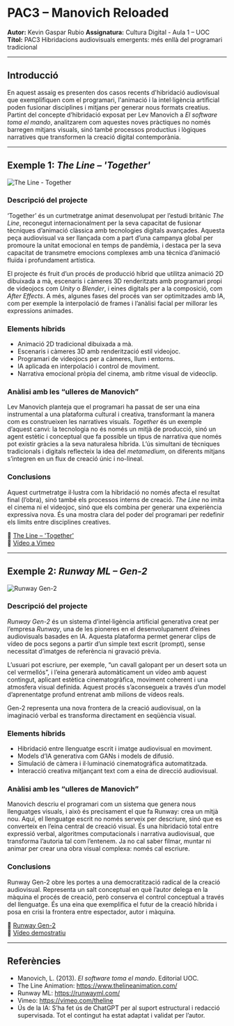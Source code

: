 # PAC3 – Manovich Reloaded

**Autor:** Kevin Gaspar Rubio 
**Assignatura:** Cultura Digital - Aula 1 – UOC  
**Títol:** PAC3 Hibridacions audiovisuals emergents: més enllà del programari tradicional

---

## Introducció

En aquest assaig es presenten dos casos recents d'hibridació audiovisual que exemplifiquen com el programari, l'animació i la intel·ligència artificial poden fusionar disciplines i mitjans per generar nous formats creatius. Partint del concepte d’hibridació exposat per Lev Manovich a *El software toma el mando*, analitzarem com aquestes noves pràctiques no només barregen mitjans visuals, sinó també processos productius i lògiques narratives que transformen la creació digital contemporània.

---

## Exemple 1: *The Line – 'Together'*

![The Line - Together](https://i.vimeocdn.com/video/1119464621-ffdf8fdbbf67e0e8a5c83340b8e20456b2f2cf2c6ef382ad4_1280x720.jpg)

### Descripció del projecte

‘Together’ és un curtmetratge animat desenvolupat per l’estudi britànic *The Line*, reconegut internacionalment per la seva capacitat de fusionar tècniques d’animació clàssica amb tecnologies digitals avançades. Aquesta peça audiovisual va ser llançada com a part d’una campanya global per promoure la unitat emocional en temps de pandèmia, i destaca per la seva capacitat de transmetre emocions complexes amb una tècnica d’animació fluïda i profundament artística.

El projecte és fruit d’un procés de producció híbrid que utilitza animació 2D dibuixada a mà, escenaris i càmeres 3D renderitzats amb programari propi de videojocs com *Unity* o *Blender*, i eines digitals per a la composició, com *After Effects*. A més, algunes fases del procés van ser optimitzades amb IA, com per exemple la interpolació de frames i l’anàlisi facial per millorar les expressions animades.

### Elements híbrids

- Animació 2D tradicional dibuixada a mà.
- Escenaris i càmeres 3D amb renderització estil videojoc.
- Programari de videojocs per a càmeres, llum i entorns.
- IA aplicada en interpolació i control de moviment.
- Narrativa emocional pròpia del cinema, amb ritme visual de videoclip.

### Anàlisi amb les “ulleres de Manovich”

Lev Manovich planteja que el programari ha passat de ser una eina instrumental a una plataforma cultural i creativa, transformant la manera com es construeixen les narratives visuals. *Together* és un exemple d’aquest canvi: la tecnologia no és només un mitjà de producció, sinó un agent estètic i conceptual que fa possible un tipus de narrativa que només pot existir gràcies a la seva naturalesa híbrida. L’ús simultani de tècniques tradicionals i digitals reflecteix la idea del *metamedium*, on diferents mitjans s’integren en un flux de creació únic i no-lineal.

### Conclusions

Aquest curtmetratge il·lustra com la hibridació no només afecta el resultat final (l’obra), sinó també els processos interns de creació. *The Line* no imita el cinema ni el videojoc, sinó que els combina per generar una experiència expressiva nova. És una mostra clara del poder del programari per redefinir els límits entre disciplines creatives.

🔗 [The Line – 'Together'](https://www.thelineanimation.com/work/together)  
🔗 [Vídeo a Vimeo](https://vimeo.com/525228124)

---

## Exemple 2: *Runway ML – Gen-2*

![Runway Gen-2](https://miro.medium.com/v2/resize:fit:1200/format:webp/1*iE4sGQKctOp9SCLqDhKJNg.png)

### Descripció del projecte

*Runway Gen-2* és un sistema d’intel·ligència artificial generativa creat per l’empresa *Runway*, una de les pioneres en el desenvolupament d’eines audiovisuals basades en IA. Aquesta plataforma permet generar clips de vídeo de pocs segons a partir d’un simple text escrit (prompt), sense necessitat d’imatges de referència ni gravació prèvia.

L’usuari pot escriure, per exemple, “un cavall galopant per un desert sota un cel vermellós”, i l’eina generarà automàticament un vídeo amb aquest contingut, aplicant estètica cinematogràfica, moviment coherent i una atmosfera visual definida. Aquest procés s’aconsegueix a través d’un model d’aprenentatge profund entrenat amb milions de vídeos reals.

Gen-2 representa una nova frontera de la creació audiovisual, on la imaginació verbal es transforma directament en seqüència visual.

### Elements híbrids

- Hibridació entre llenguatge escrit i imatge audiovisual en moviment.
- Models d’IA generativa com GANs i models de difusió.
- Simulació de càmera i il·luminació cinematogràfica automatitzada.
- Interacció creativa mitjançant text com a eina de direcció audiovisual.

### Anàlisi amb les “ulleres de Manovich”

Manovich descriu el programari com un sistema que genera nous llenguatges visuals, i això és precisament el que fa Runway: crea un mitjà nou. Aquí, el llenguatge escrit no només serveix per descriure, sinó que es converteix en l’eina central de creació visual. És una hibridació total entre expressió verbal, algoritmes computacionals i narrativa audiovisual, que transforma l’autoria tal com l’entenem. Ja no cal saber filmar, muntar ni animar per crear una obra visual complexa: només cal escriure.

### Conclusions

Runway Gen-2 obre les portes a una democratització radical de la creació audiovisual. Representa un salt conceptual en què l’autor delega en la màquina el procés de creació, però conserva el control conceptual a través del llenguatge. És una eina que exemplifica el futur de la creació híbrida i posa en crisi la frontera entre espectador, autor i màquina.

🔗 [Runway Gen-2](https://runwayml.com/gen2)  
🔗 [Vídeo demostratiu](https://www.youtube.com/watch?v=jJOQjS7Eo3I)

---

## Referències

- Manovich, L. (2013). *El software toma el mando*. Editorial UOC.  
- The Line Animation: https://www.thelineanimation.com/  
- Runway ML: https://runwayml.com/  
- Vimeo: https://vimeo.com/theline  
- Ús de la IA: S’ha fet ús de ChatGPT per al suport estructural i redacció supervisada. Tot el contingut ha estat adaptat i validat per l’autor.

